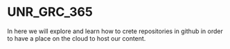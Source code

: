 # UNR_GRC_365
In here we will explore and learn how to crete repositories in github in order to have a place on the cloud to host our content.